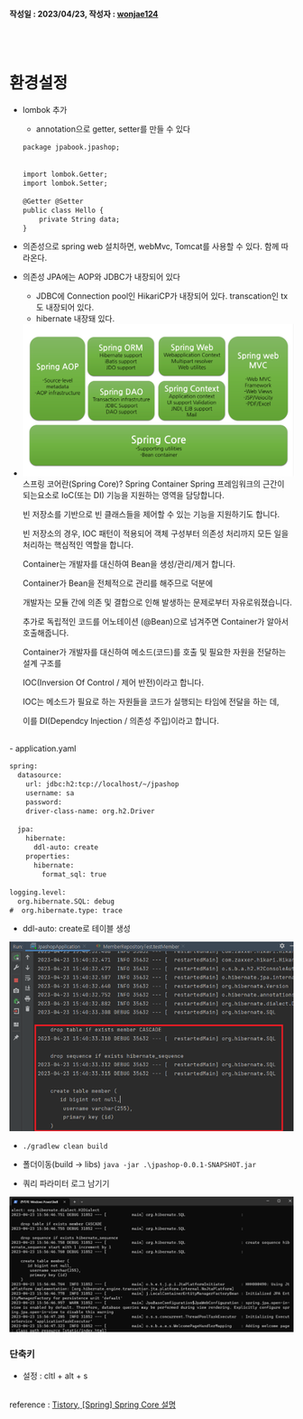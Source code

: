 #### 작성일 : 2023/04/23, 작성자 : [wonjae124](https://github.com/wonjae124)
<br/><br/>
# 환경설정
- lombok 추가
  -  annotation으로 getter, setter를 만들 수 있다
  ```
  package jpabook.jpashop;


  import lombok.Getter;
  import lombok.Setter;

  @Getter @Setter
  public class Hello {
      private String data;
  }
  ```
- 의존성으로 spring web 설치하면, webMvc, Tomcat를 사용할 수 있다. 함께 따라온다.
- 의존성 JPA에는 AOP와 JDBC가 내장되어 있다
  - JDBC에 Connection pool인 HikariCP가 내장되어 있다. transcation인 tx도 내장되어 있다.
  - hibernate 내장돼 있다.

 - <img src="https://github.com/wonjae124/Java/blob/main/image/img.png">
    스프링 코어란(Spring Core)?
      Spring Container
      Spring 프레임워크의 근간이 되는요소로 IoC(또는 DI) 기능을 지원하는 영역을 담당합니다.

      빈 저장소를 기반으로 빈 클래스들을 제어할 수 있는 기능을 지원하기도 합니다.

      빈 저장소의 경우, IOC 패턴이 적용되어 객체 구성부터 의존성 처리까지 모든 일을 처리하는 핵심적인 역할을 합니다. 



      Container는 개발자를 대신하여 Bean을 생성/관리/제거 합니다.

      Container가 Bean을 전체적으로 관리를 해주므로 덕분에

      개발자는 모듈 간에 의존 및 결합으로 인해 발생하는 문제로부터 자유로워졌습니다.



      추가로 독립적인 코드를 어노테이션 (@Bean)으로 넘겨주면 Container가 알아서 호출해줍니다.



      Container가 개발자를 대신하여 메소드(코드)를 호출 및 필요한 자원을 전달하는 설계 구조를

      IOC(Inversion Of Control / 제어 반전)이라고 합니다.



      IOC는 메소드가 필요로 하는 자원들을 코드가 실행되는 타임에 전달을 하는 데,

      이를 DI(Dependcy Injection / 의존성 주입)이라고 합니다.
<br/>
    - application.yaml

  ```
  spring:
    datasource:
      url: jdbc:h2:tcp://localhost/~/jpashop
      username: sa
      password:
      driver-class-name: org.h2.Driver

    jpa:
      hibernate:
        ddl-auto: create
      properties:
        hibernate:
          format_sql: true

  logging.level:
    org.hibernate.SQL: debug
  #  org.hibernate.type: trace

  ```
  - ddl-auto: create로 테이블 생성
  <img src="https://github.com/wonjae124/Java/blob/main/image/%EC%A0%9C%EB%AA%A9%20%EC%97%86%EC%9D%8C.png">
  
  - `./gradlew clean build`
  
  - 폴더이동(build -> libs) `java -jar .\jpashop-0.0.1-SNAPSHOT.jar`
  - 쿼리 파라미터 로그 남기기
  <img src="https://github.com/wonjae124/Java/blob/main/image/01.png">

### 단축키
- 설정 : cltl + alt + s
<br/><br/>

reference : [Tistory, [Spring] Spring Core 설명](https://workshop-6349.tistory.com/entry/Spring-Core-Spring-Core-%EC%84%A4%EB%AA%85)
